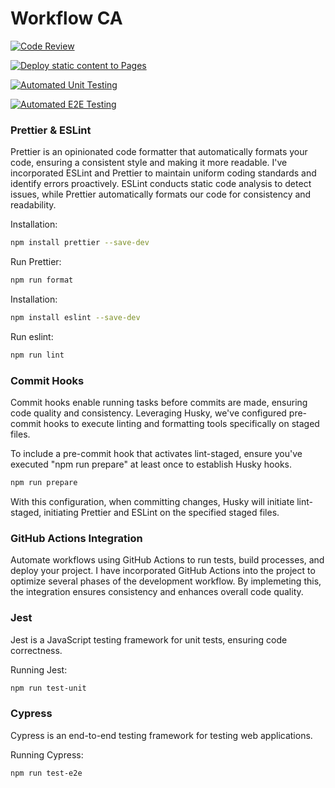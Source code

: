 # Workflow CA

[![Code Review](https://github.com/Sugal99/social-media-client/actions/workflows/gpt.yml/badge.svg)](https://github.com/Sugal99/social-media-client/actions/workflows/gpt.yml)

[![Deploy static content to Pages](https://github.com/Sugal99/social-media-client/actions/workflows/pages.yml/badge.svg)](https://github.com/Sugal99/social-media-client/actions/workflows/pages.yml)

[![Automated Unit Testing](https://github.com/Sugal99/social-media-client/actions/workflows/unit-test.yml/badge.svg?branch=workflow)](https://github.com/Sugal99/social-media-client/actions/workflows/unit-test.yml)


[![Automated E2E Testing](https://github.com/Sugal99/social-media-client/actions/workflows/e2e-test.yml/badge.svg?branch=workflow)](https://github.com/Sugal99/social-media-client/actions/workflows/e2e-test.yml)

### Prettier & ESLint

Prettier is an opinionated code formatter that automatically formats your code, ensuring a consistent style and making it more readable. I've incorporated ESLint and Prettier to maintain uniform coding standards and identify errors proactively.
ESLint conducts static code analysis to detect issues, while Prettier automatically formats our code for consistency and readability.

Installation:

```bash
npm install prettier --save-dev
```

Run Prettier:

```bash
npm run format
```

Installation:

```bash
npm install eslint --save-dev
```

Run eslint:

```bash
npm run lint
```

### Commit Hooks

Commit hooks enable running tasks before commits are made, ensuring code quality and consistency.
Leveraging Husky, we've configured pre-commit hooks to execute linting and formatting tools specifically on staged files.

To include a pre-commit hook that activates lint-staged, ensure you've executed "npm run prepare" at least once to establish Husky hooks.

```bash
npm run prepare
```

With this configuration, when committing changes, Husky will initiate lint-staged, initiating Prettier and ESLint on the specified staged files.

### GitHub Actions Integration

Automate workflows using GitHub Actions to run tests, build processes, and deploy your project.
I have incorporated GitHub Actions into the project to optimize several phases of the development workflow. By implemeting this, the integration ensures consistency and enhances overall code quality.

### Jest

Jest is a JavaScript testing framework for unit tests, ensuring code correctness.

Running Jest:

```bash
npm run test-unit
```

### Cypress

Cypress is an end-to-end testing framework for testing web applications.

Running Cypress:

```bash
npm run test-e2e
```
